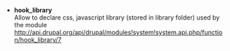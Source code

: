 * **hook_library**   
Allow to declare css, javascript library (stored in library folder) used by the module 
http://api.drupal.org/api/drupal/modules!system!system.api.php/function/hook_library/7